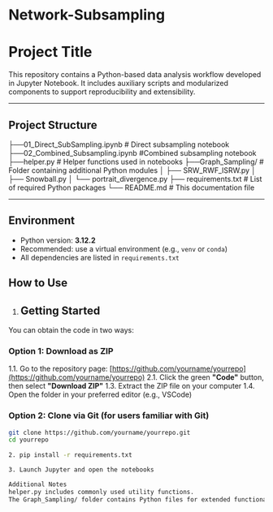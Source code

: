 # Network-Subsampling
# Project Title

This repository contains a Python-based data analysis workflow developed in Jupyter Notebook. It includes auxiliary scripts and modularized components to support reproducibility and extensibility.

---

##  Project Structure

├──01_Direct_SubSampling.ipynb # Direct subsampling notebook
├──02_Combined_Subsampling.ipynb #Combined subsampling notebook
├──helper.py # Helper functions used in notebooks
├──Graph_Sampling/ # Folder containing additional Python modules
│ ├── SRW_RWF_ISRW.py
│ ├── Snowball.py
│ └── portrait_divergence.py
├── requirements.txt # List of required Python packages
└── README.md # This documentation file

---

##  Environment

- Python version: **3.12.2**
- Recommended: use a virtual environment (e.g., `venv` or `conda`)
- All dependencies are listed in `requirements.txt`

## How to Use
1. ## Getting Started

You can obtain the code in two ways:

### Option 1: Download as ZIP

1.1. Go to the repository page: [https://github.com/yourname/yourrepo](https://github.com/yourname/yourrepo)
2.1. Click the green **"Code"** button, then select **"Download ZIP"**
1.3. Extract the ZIP file on your computer
1.4. Open the folder in your preferred editor (e.g., VSCode)

### Option 2: Clone via Git (for users familiar with Git)

```bash
git clone https://github.com/yourname/yourrepo.git
cd yourrepo
 
2. pip install -r requirements.txt

3. Launch Jupyter and open the notebooks

Additional Notes
helper.py includes commonly used utility functions.
The Graph_Sampling/ folder contains Python files for extended functionality, which can be imported in notebooks.



